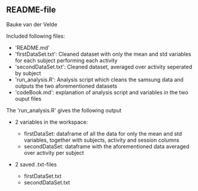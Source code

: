 ## README-file
Bauke van der Velde

Included following files:
- 'README.md'
- 'firstDataSet.txt': Cleaned dataset with only the mean and std variables for each subject performing each activity
- 'secondDataSet.txt': Cleaned dataset, averaged over activity seperated by subject
- 'run_analysis.R': Analysis script which cleans the samsung data and outputs the two aforementioned datasets
- 'codeBook.md': explanation of analysis script and variables in the two ouput files

The 'run_analysis.R' gives the following output
- 2 variables in the workspace:
	- firstDataSet: dataframe of all the data for only the mean and std variables, together
	with subjects, activity and session columns
	- secondDataSet: dataframe with the aforementioned data averaged over activity per subject
	
- 2 saved .txt-files
	- firstDataSet.txt
	- secondDataSet.txt



